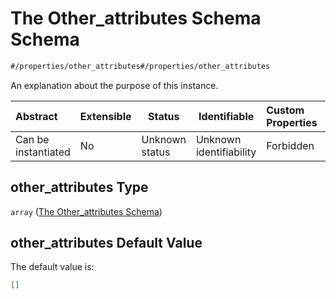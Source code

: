 # The Other_attributes Schema Schema

```txt
#/properties/other_attributes#/properties/other_attributes
```

An explanation about the purpose of this instance.


| Abstract            | Extensible | Status         | Identifiable            | Custom Properties | Additional Properties | Access Restrictions | Defined In                                                                  |
| :------------------ | ---------- | -------------- | ----------------------- | :---------------- | --------------------- | ------------------- | --------------------------------------------------------------------------- |
| Can be instantiated | No         | Unknown status | Unknown identifiability | Forbidden         | Allowed               | none                | [quotes.schema.json\*](../../out/quotes.schema.json "open original schema") |

## other_attributes Type

`array` ([The Other_attributes Schema](quotes-properties-the-other_attributes-schema.md))

## other_attributes Default Value

The default value is:

```json
[]
```
